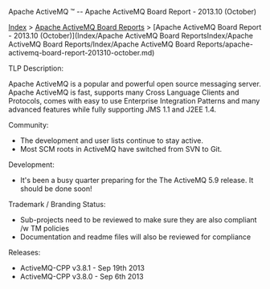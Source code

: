 Apache ActiveMQ ™ -- Apache ActiveMQ Board Report - 2013.10 (October) 

[Index](index.html) > [Apache ActiveMQ Board Reports](apache-activemq-Developers/board-reports.md) > [Apache ActiveMQ Board Report - 2013.10 (October)](Index/Apache ActiveMQ Board ReportsIndex/Apache ActiveMQ Board Reports/Index/Apache ActiveMQ Board Reports/apache-activemq-board-report-201310-october.md)


TLP Description:

Apache ActiveMQ is a popular and powerful open source messaging server. Apache ActiveMQ is fast, supports many Cross Language Clients and Protocols, comes with easy to use Enterprise Integration Patterns and many advanced features while fully supporting JMS 1.1 and J2EE 1.4.

Community:

*   The development and user lists continue to stay active.
*   Most SCM roots in ActiveMQ have switched from SVN to Git.

Development:

*   It's been a busy quarter preparing for the The ActiveMQ 5.9 release. It should be done soon!

Trademark / Branding Status:

*   Sub-projects need to be reviewed to make sure they are also compliant /w TM policies
*   Documentation and readme files will also be reviewed for compliance

Releases:

*   ActiveMQ-CPP v3.8.1 - Sep 19th 2013
*   ActiveMQ-CPP v3.8.0 - Sep 6th 2013

